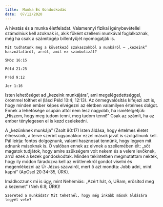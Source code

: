 ```yaml
---
title:  Munka És Gondoskodás
date:  07/12/2020
---
```


A hivatás és a munka életfeladat. Valamennyi fizikai igénybevétellel számolniuk kell azoknak is, akik főként szellemi munkával foglalkoznak, még ha csak a számítógép billentyűjét nyomogatják is.

`Mit tudhatunk meg a következő szakaszokból a munkáról – „kezeink” használatáról, arról, amit ez szimbolizál?`

`5Móz 16:15`

`Péld 21:25`

`Préd 9:12`

`Jer 1:16`

Isten lehetőséget ad „kezeink munkájára”, ami megelégedettséggel, örömmel tölthet el (lásd Péld 10:4; 12:13). Az önmegvalósítás kifejezi azt is, hogy minden ember képes elvégezni az életben valamilyen értelmes dolgot. Ennek a lehetősége csupán attól nem lesz nagyobb, ha ismételgetjük: „Hiszem, hogy meg tudom tenni, meg tudom tenni!” Csak az számít, ha az ember ténylegesen el is kezd cselekedni.

A „kezünknek munkája” (Zsolt 90:17) Isten áldása, hogy értelmes életet élhessünk, a terve szerint ugyanakkor ezzel mások javát is szolgálnunk kell. Pál leírja: fontos dolgoznunk, valami hasznosat tennünk, hogy legyen mit adnunk másoknak is. Ő valóban ennek az elvnek a szellemében élt: „sőt magatok tudjátok, hogy amire szükségem volt nekem és a velem levőknek, arról ezek a kezek gondoskodtak. Minden tekintetben megmutattam nektek, hogy ily módon fáradozva kell az erőtlenekről gondot viselni és megemlékezni az Úr Jézus szavairól, mert ő azt mondta: Jobb adni, mint kapni” (ApCsel 20:34-35, ÚRK).

Imádkozzunk mi is úgy, mint Nehémiás: „Azért hát, ó, URam, erősítsd meg a kezemet” (Neh 6:9, ÚRK)!

`Szereted a munkádat? Mit tehetnél, hogy még inkább mások áldására legyél vele?`